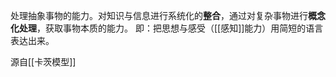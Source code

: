处理抽象事物的能力。对知识与信息进行系统化的**整合**，通过对复杂事物进行**概念化处理**，获取事物本质的能力。
即：把思想与感受（[[感知]]能力）用简短的语言表达出来。

源自[[卡茨模型]]